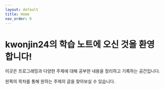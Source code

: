 ```yaml
---
layout: default
title: Home
nav_order: 0
---
```


# kwonjin24의 학습 노트에 오신 것을 환영합니다!

이곳은 프로그래밍과 다양한 주제에 대해 공부한 내용을 정리하고 기록하는 공간입니다.

왼쪽의 목차를 통해 원하는 주제의 글을 찾아보실 수 있습니다.
